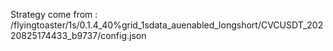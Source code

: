 Strategy come from : /flyingtoaster/1s/0.1.4_40%grid_1sdata_auenabled_longshort/CVCUSDT_20220825174433_b9737/config.json